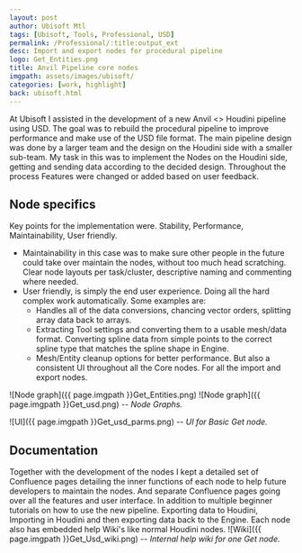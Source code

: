 ```yaml
---
layout: post
author: Ubisoft Mtl
tags: [Ubisoft, Tools, Professional, USD]
permalink: /Professional/:title:output_ext
desc: Import and export nodes for procedural pipeline
logo: Get_Entities.png
title: Anvil Pipeline core nodes
imgpath: assets/images/ubisoft/
categories: [work, highlight]
back: ubisoft.html
---
```


At Ubisoft I assisted in the development of a new Anvil <> Houdini pipeline using USD. The
goal was to rebuild the procedural pipeline to improve performance and make use of the
USD file format. The main pipeline design was done by a larger team and the design on the
Houdini side with a smaller sub-team. My task in this was to implement the Nodes on the
Houdini side, getting and sending data according to the decided design. Throughout the
process Features were changed or added based on user feedback.


## Node specifics
Key points for the implementation were. Stability, Performance, Maintainability, User friendly.

- Maintainability in this case was to make sure other people in the future could take over
maintain the nodes, without too much head scratching. Clear node layouts per
task/cluster, descriptive naming and commenting where needed.
- User friendly, is simply the end user experience. Doing all the hard complex work
automatically. Some examples are:
    - Handles all of the data conversions, chancing vector orders, splitting array data
back to arrays.
    - Extracting Tool settings and converting them to a usable mesh/data format.
Converting spline data from simple points to the correct spline type that matches
the spline shape in Engine.
    - Mesh/Entity cleanup options for better performance. But also a consistent UI
throughout all the Core nodes. For all the import and export nodes.

![Node graph]({{ page.imgpath }}Get_Entities.png)
![Node graph]({{ page.imgpath }}Get_usd.png)
-- *Node Graphs.*

![UI]({{ page.imgpath }}Get_usd_parms.png)
-- *UI for Basic Get node.*

## Documentation
Together with the development of the nodes I kept a detailed set of Confluence pages
detailing the inner functions of each node to help future developers to maintain the nodes.
And separate Confluence pages going over all the features and user interface. In addition to
multiple beginner tutorials on how to use the new pipeline. Exporting data to Houdini,
Importing in Houdini and then exporting data back to the Engine. Each node also has
embedded help Wiki's like normal Houdini nodes.
![Wiki]({{ page.imgpath }}Get_Usd_wiki.png)
-- *Internal help wiki for one Get node.*
